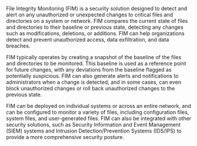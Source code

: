 File Integrity Monitoring (FIM) is a security solution designed to detect and alert on any unauthorized or unexpected changes to critical files and directories on a system or network. FIM compares the current state of files and directories to their baseline or previous state, detecting any changes such as modifications, deletions, or additions. FIM can help organizations detect and prevent unauthorized access, data exfiltration, and data breaches.

FIM typically operates by creating a snapshot of the baseline of the files and directories to be monitored. This baseline is used as a reference point for future changes, with any deviations from the baseline flagged as potentially suspicious. FIM can also generate alerts and notifications to administrators when a change is detected, and in some cases, can even block unauthorized changes or roll back unauthorized changes to the previous state.

FIM can be deployed on individual systems or across an entire network, and can be configured to monitor a variety of files, including configuration files, system files, and user-generated files. FIM can also be integrated with other security solutions, such as Security Information and Event Management (SIEM) systems and Intrusion Detection/Prevention Systems (IDS/IPS) to provide a more comprehensive security posture.
